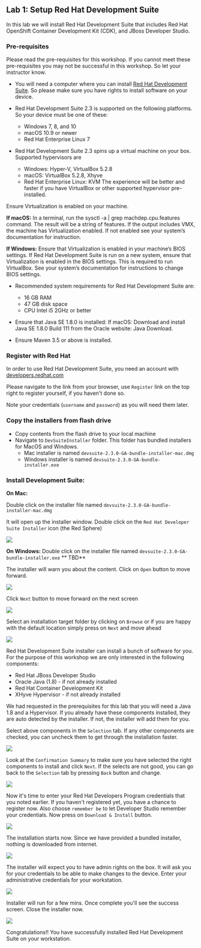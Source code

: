 ## Lab 1: Setup Red Hat Development Suite

In this lab we will install Red Hat Development Suite that includes Red Hat OpenShift Container Development Kit (CDK), and JBoss Developer Studio.

### Pre-requisites

Please read the pre-requisites for this workshop. If you cannot meet these pre-requisites you may not be successful in this workshop. So let your instructor know.

* You will need a computer where you can install [Red Hat Development Suite](https://developers.redhat.com/products/devsuite/overview/). So please make sure you have rights to install software on your device.

* Red Hat Development Suite 2.3 is supported on the following platforms. So your device must be one of these:
	* Windows 7, 8, and 10
	* macOS 10.9 or newer
	* Red Hat Enterprise Linux 7

* Red Hat Development Suite 2.3 spins up a virtual machine on your box. Supported hypervisors are
	* Windows: Hyper-V, VirtualBox 5.2.8
	* macOS: VirtualBox 5.2.8, Xhyve
	* Red Hat Enterprise Linux: KVM
The experience will be better and faster if you have VirtualBox or other supported hypervisor pre-installed.

Ensure Virtualization is enabled on your machine.

**If macOS:** In a terminal, run the sysctl -a | grep machdep.cpu.features command. The result will be a string of features. If the output includes VMX, the machine has Virtualization enabled. If not enabled see your system’s documentation for instruction.

**If Windows:** Ensure that Virtualization is enabled in your machine’s BIOS settings. If Red Hat Development Suite is run on a new system, ensure that Virtualization is enabled in the BIOS settings. This is required to run VirtualBox. See your system’s documentation for instructions to change BIOS settings.

* Recommended system requirements for Red Hat Development Suite are:
	* 16 GB RAM
	* 47 GB disk space
	* CPU Intel i5 2GHz or better

* Ensure that Java SE 1.8.0 is installed:
If macOS: Download and install Java SE 1.8.0 Build 111 from the Oracle website: Java Download.

* Ensure Maven 3.5 or above is installed.

### Register with Red Hat
In order to use Red Hat Development Suite, you need an account with [developers.redhat.com](http://developers.redhat.com)

Please navigate to the link from your browser, use `Register` link on the top right to register yourself, if you haven't done so.

Note your credentials (`username` and `password`) as you will need them later.

### Copy the installers from flash drive

*  Copy contents from the flash drive to your local machine
*  Navigate to `DevSuiteInstaller` folder. This folder has bundled installers for MacOS and Windows.
	* Mac installer is named `devsuite-2.3.0-GA-bundle-installer-mac.dmg`
	* Windows installer is named `devsuite-2.3.0-GA-bundle-installer.exe`


### Install Development Suite: 

**On Mac:**	

Double click on the installer file named `devsuite-2.3.0-GA-bundle-installer-mac.dmg`

It will open up the installer window. Double click on the `Red Hat Developer Suite Installer` icon (the Red Sphere)

![](./images/1.DevSuiteMac.jpeg)

**On Windows:**
Double click on the installer file named `devsuite-2.3.0-GA-bundle-installer.exe`
** TBD**

The installer will warn you about the content. Click on `Open` button to move forward.

![](./images/2.DevSuiteMac.jpeg)

Click `Next` button to move forward on the next screen

![](./images/3.DevSuiteMac.jpeg)

Select an installation target folder by clicking on `Browse` or if you are happy with the default location simply press on `Next` and move ahead

![](./images/4.DevSuiteMac.jpeg)

Red Hat Development Suite installer can install a bunch of software for you. For the purpose of this workshop we are only interested in the following components:

- Red Hat JBoss Developer Studio
- Oracle Java (1.8) - if not already installed
- Red Hat Container Development Kit
- XHyve Hypervisor - if not already installed

We had requested in the prerequisites for this lab that you will need a Java 1.8 and a Hypervisor. If you already have these components installed, they are auto detected by the installer. If not, the installer will add them for you.

Select above components in the `Selection` tab. If any other components are checked, you can uncheck them to get through the installation faster.


![](./images/5.DevSuiteMac.jpeg)

Look at the `Confirmation Summary` to make sure you have selected the right components to install and click `Next`. If the selects are not good, you can go back to the `Selection` tab by pressing `Back` button and change.
 
![](./images/6.DevSuiteMac.jpeg)

Now it's time to enter your Red Hat Developers Program credentials that you noted earlier. If you haven't registered yet, you have a chance to register now. Also choose `remember be` to let Developer Studio remember your credentials. Now press on `Download & Install` button.

![](./images/7.DevSuiteMac.jpeg)

The installation starts now. Since we have provided a bundled installer, nothing is downloaded from internet. 

![](./images/8.DevSuiteMac.jpeg)

The installer will expect you to have admin rights on the box. It will ask you for your credentials to be able to make changes to the device. Enter your administrative credentials for your workstation. 

![](./images/9.DevSuiteMac.jpeg)

Installer will run for a few mins. Once complete you'll see the success screen. Close the installer now.

![](./images/10.DevSuiteMac.jpeg)


Congratulations!! You have successfully installed Red Hat Development Suite on your workstation.

